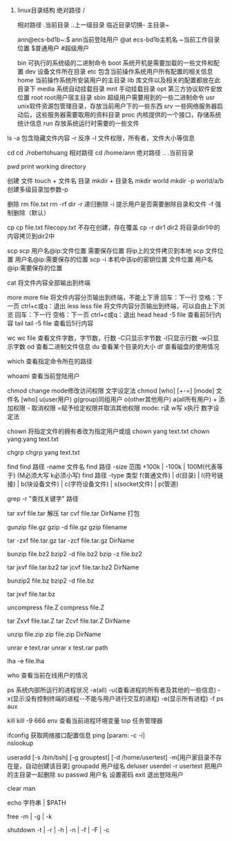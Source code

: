 1. linux目录结构
	绝对路径	/
	
	相对路径	.当前目录	..上一级目录	临近目录切换-	主目录~

	ann@ecs-bd1b~:$	ann当前登陆用户    @at   ecs-bd1b主机名    ~当前工作目录位置    $普通用户    #超级用户

	bin 可执行的系统级的二进制命令
	boot 系统开机是需要加载的一些文件和配置
	dev 设备文件所在目录
	etc 包含当前操作系统用户所有配置的相关信息
	home 当前操作系统所安装用户的主目录
	lib 库文件以及相关的配置都放在此目录下
	media 系统自动挂载目录
	mnt 手动挂载目录
	opt 第三方协议软件安放位置
	root root用户宿主目录
	sbin 超级用户需要用到的一些二进制命令
	usr unix软件资源包管理目录，存放当前用户下的一些东西
	srv 一些网络服务器启动后，这些服务器需要取用的资料目录
	proc 内核提供的一个接口，存储系统统计信息
	run 存放系统运行时需要的一些文件

ls
	-a 包含隐藏文件内容
	-r 反序
	-l 文件权限，所有者，文件大小等信息

cd
	cd ./robertohuang   相对路径
	cd /home/ann    绝对路径
	..
	.当前目录
	

pwd    print working directory

创建
	文件     touch + 文件名
	目录     mkdir + 目录名		mkdir world       mkdir -p world/a/b  创建多级目录加参数-p

删除
	rm file.txt
	rm -rf dir
	-r 递归删除	-i 提示用户是否需要删除目录和文件	-f 强制删除（默认）

cp 
	cp file.txt filecopy.txt  不存在创建，存在覆盖
	cp -r dir1 dir2 将目录dir1中的内容拷贝到dir2中

scp
	scp 用户名@ip:文件位置 需要保存位置   将ip上的文件拷贝到本地
	scp 文件位置 用户名@ip:需要保存的位置
	scp -i 本机中该ip的密钥位置 文件位置 用户名@ip:需要保存的位置

cat	将文件内容全部输出到终端

more	more file 将文件内容分页输出到终端，不能上下滑	回车：下一行	空格：下一页	ctrl+c或q：退出
less	less file 将文件内容分页输出到终端，可以自由上下浏览  回车：下一行    空格：下一页    ctrl+c或q：退出
head	head -5 file 查看前5行内容
tail	tail -5 file 查看后5行内容

wc	wc file 查看文件字数，字节数，行数	-C只显示字节数	-l只显示行数	-w只显示字数
od	查看二进制文件信息
du	查看某个目录的大小
df	查看磁盘的使用情况

which	查看指定命令所在的路径

whoami	查看当前登陆用户

chmod	change mode修改访问权限
	文字设定法	chmod [who] [+-=] [mode] 文件名
		[who] u(user用户) g(group)同组用户 o(other其他用户)  a(all所有用户)
		+ 添加权限	- 取消权限	=赋予给定权限并取消其他权限
		mode: r读	w写	x执行
	数字设定法

chown 将指定文件的拥有者改为指定用户或组
	chown yang text.txt
	chown yang:yang text.txt

chgrp	chgrp yang text.txt

find	find 路径 -name 文件名
	find 路径 -size 范围	+100k | -100k | 100M(代表等于)	(M必须大写 k必须小写)
	find 路径 -type 类型	f(普通文件) | d(目录) | l(符号链接) | b(块设备文件) | c(字符设备文件) | s(socket文件) | p(管道)

grep -r "查找关键字" 路径

tar xvf file.tar		解压
tar cvf file.tar DirName	打包

gunzip file.gz		gzip -d file.gz
gzip filename

tar -zxf file.tar.gz
tar -zcf file.tar.gz DirName

bunzip file.bz2		bzip2 -d file.bz2
bzip -z file.bz2

tar jxvf file.tar.bz2
tar jcvf file.tar.bz2 DirName

bunzip2 file.bz		bzip2 -d file.bz

tar jxvf file.tar.bz

uncompress file.Z
compress file.Z

tar Zxvf file.tar.Z
tar Zcvf file.tar.Z DirName

unzip file.zip
zip file.zip DirName

unrar e text.rar	unrar x test.rar path

lha -e file.lha

who 查看当前在线用户的情况

ps 系统内部所运行的进程状况
	-a(all) 	-u(查看进程的所有者及其他的一些信息)   -x(显示没有控制终端的进程--不能与用户进行交互的进程)
	-e(显示所有进程)   -f
	ps aux

kill	kill -9 666
env	查看当前进程环境变量
top	任务管理器

ifconfig	获取网络接口配置信息
ping  [param: -c   -i]  
nslookup


useradd [-s /bin/bsh] [-g grouptest] [-d /home/usertest] -m[用户家目录不存在是，自动创建该目录]
groupadd 用户组名
deluser
userdel -r usertest	把用户的主目录一起删除
su passwd 用户名	设置密码
exit	退出登陆用户

clear
man

echo 字符串 | $PATH 

free -m | -g | -k

shutdown -t | -r | -h | -n | -f | -F | -c	

